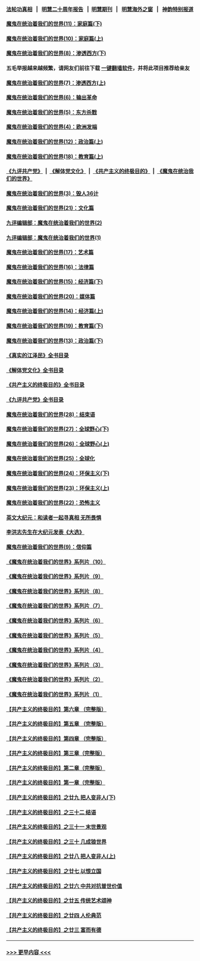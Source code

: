 #### [法轮功真相](https://github.com/gfw-breaker/truth/blob/master/README.md?t=0) &nbsp;&nbsp;|&nbsp;&nbsp; [明慧二十周年报告](https://github.com/gfw-breaker/mh-reports/blob/master/README.md?t=0) &nbsp;&nbsp;|&nbsp;&nbsp;[明慧期刊](https://github.com/gfw-breaker/mh-qikan) &nbsp;&nbsp;|&nbsp;&nbsp; [明慧海外之窗](https://github.com/gfw-breaker/mh-news/blob/master/README.md?t=0) &nbsp;&nbsp;|&nbsp;&nbsp; [神韵特别报道](https://github.com/gfw-breaker/mh-news/blob/master/shenyun.md?t=0)
#### [魔鬼在统治着我们的世界(11)：家庭篇(下)](../pages/nsc422/n10440961.md?t=01180043) 
#### [魔鬼在统治着我们的世界(10)：家庭篇(上)](../pages/nsc422/n10435448.md?t=01180043) 
#### [魔鬼在统治着我们的世界(8)：渗透西方(下)](../pages/nsc422/n10429603.md?t=01180043) 
#### 五毛举报越来越频繁，请网友们前往下载 [一键翻墙软件](https://github.com/gfw-breaker/ssr-accounts)，并将此项目推荐给亲友
#### [魔鬼在统治着我们的世界(7)：渗透西方(上)](../pages/nsc422/n10426013.md?t=01180043) 
#### [魔鬼在统治着我们的世界(6)：输出革命](../pages/nsc422/n10421536.md?t=01180043) 
#### [魔鬼在统治着我们的世界(5)：东方杀戮](../pages/nsc422/n10417707.md?t=01180043) 
#### [魔鬼在统治着我们的世界(4)：欧洲发端](../pages/nsc422/n10414890.md?t=01180043) 
#### [魔鬼在统治着我们的世界(12)：政治篇(上)](../pages/nsc422/n10444576.md?t=01180043) 
#### [魔鬼在统治着我们的世界(18)：教育篇(上)](../pages/nsc422/n10526970.md?t=01180043) 
#### [《九评共产党》](https://github.com/begood0513/9ping.md/blob/master/README.md) &nbsp;|&nbsp; [《解体党文化》](../../../../jtdwh.md/blob/master/README.md)  &nbsp;|&nbsp; [《共产主义的终极目的》](../../../../gczydzjmd.md/blob/master/README.md) &nbsp;|&nbsp; [《魔鬼在统治我们的世界》](../../../../mgztzwmdsj.md/blob/master/README.md) 
#### [魔鬼在统治着我们的世界(3)：毁人36计](../pages/nsc422/n10411583.md?t=01180043) 
#### [魔鬼在统治着我们的世界(21)：文化篇](../pages/nsc422/n10597706.md?t=01180043) 
#### [九评编辑部：魔鬼在统治着我们的世界(2)](../pages/nsc422/n10410036.md?t=01180043) 
#### [九评编辑部：魔鬼在统治着我们的世界(1)](../pages/nsc422/n10406825.md?t=01180043) 
#### [魔鬼在统治着我们的世界(17)：艺术篇](../pages/nsc422/n10499093.md?t=01180043) 
#### [魔鬼在统治着我们的世界(16)：法律篇](../pages/nsc422/n10485969.md?t=01180043) 
#### [魔鬼在统治着我们的世界(15)：经济篇(下)](../pages/nsc422/n10469975.md?t=01180043) 
#### [魔鬼在统治着我们的世界(20)：媒体篇](../pages/nsc422/n10586579.md?t=01180043) 
#### [魔鬼在统治着我们的世界(14)：经济篇(上)](../pages/nsc422/n10457370.md?t=01180043) 
#### [魔鬼在统治着我们的世界(19)：教育篇(下)](../pages/nsc422/n10564808.md?t=01180043) 
#### [魔鬼在统治着我们的世界(13)：政治篇(下)](../pages/nsc422/n10448270.md?t=01180043) 
#### [《真实的江泽民》全书目录](../pages/nsc422/n13721399.md?t=01180043) 
#### [《解体党文化》全书目录](../pages/nsc422/n13721157.md?t=01180043) 
#### [《共产主义的终极目的》全书目录](../pages/nsc422/n13721048.md?t=01180043) 
#### [《九评共产党》全书目录](../pages/nsc422/n13708085.md?t=01180043) 
#### [魔鬼在统治着我们的世界(28)：结束语](../pages/nsc422/n10936246.md?t=01180043) 
#### [魔鬼在统治着我们的世界(27)：全球野心(下)](../pages/nsc422/n10928319.md?t=01180043) 
#### [魔鬼在统治着我们的世界(26)：全球野心(上)](../pages/nsc422/n10900318.md?t=01180043) 
#### [魔鬼在统治着我们的世界(25)：全球化](../pages/nsc422/n10788205.md?t=01180043) 
#### [魔鬼在统治着我们的世界(24)：环保主义(下)](../pages/nsc422/n10695307.md?t=01180043) 
#### [魔鬼在统治着我们的世界(23)：环保主义(上)](../pages/nsc422/n10688613.md?t=01180043) 
#### [魔鬼在统治着我们的世界(22)：恐怖主义](../pages/nsc422/n10614727.md?t=01180043) 
#### [英文大纪元：和读者一起寻真相 无所畏惧](../pages/nsc422/n12542027.md?t=01180043) 
#### [李洪志先生在大纪元发表《大选》](../pages/nsc422/n12534746.md?t=01180043) 
#### [魔鬼在统治着我们的世界(9)：信仰篇](../pages/nsc422/n10432159.md?t=01180043) 
#### [《魔鬼在统治着我们的世界》系列片（10）](../pages/nsc422/n12292670.md?t=01180043) 
#### [《魔鬼在统治着我们的世界》系列片（9）](../pages/nsc422/n12290859.md?t=01180043) 
#### [《魔鬼在统治着我们的世界》系列片（8）](../pages/nsc422/n12287445.md?t=01180043) 
#### [《魔鬼在统治着我们的世界》系列片（7）](../pages/nsc422/n12283425.md?t=01180043) 
#### [《魔鬼在统治着我们的世界》系列片（6）](../pages/nsc422/n12282314.md?t=01180043) 
#### [《魔鬼在统治着我们的世界》系列片（5）](../pages/nsc422/n12281419.md?t=01180043) 
#### [《魔鬼在统治着我们的世界》系列片（4）](../pages/nsc422/n12274024.md?t=01180043) 
#### [《魔鬼在统治着我们的世界》系列片（3）](../pages/nsc422/n12271322.md?t=01180043) 
#### [《魔鬼在统治着我们的世界》系列片（2）](../pages/nsc422/n12269049.md?t=01180043) 
#### [《魔鬼在统治着我们的世界》系列片（1）](../pages/nsc422/n12267575.md?t=01180043) 
#### [【共产主义的终极目的】第六章 （完整版）](../pages/nsc422/n11428913.md?t=01180043) 
#### [【共产主义的终极目的】第五章 （完整版）](../pages/nsc422/n11428912.md?t=01180043) 
#### [【共产主义的终极目的】第四章 （完整版）](../pages/nsc422/n11428907.md?t=01180043) 
#### [【共产主义的终极目的】第三章（完整版）](../pages/nsc422/n11428848.md?t=01180043) 
#### [【共产主义的终极目的】第二章（完整版）](../pages/nsc422/n11428831.md?t=01180043) 
#### [【共产主义的终极目的】第一章（完整版）](../pages/nsc422/n11417651.md?t=01180043) 
#### [【共产主义的终极目的】之廿九 把人变非人(下)](../pages/nsc422/n11344140.md?t=01180043) 
#### [【共产主义的终极目的】之三十二 结语](../pages/nsc422/n11360535.md?t=01180043) 
#### [【共产主义的终极目的】之三十一 末世景观](../pages/nsc422/n11351129.md?t=01180043) 
#### [【共产主义的终极目的】之三十 几成狼世界](../pages/nsc422/n11348280.md?t=01180043) 
#### [【共产主义的终极目的】之廿八 把人变非人(上)](../pages/nsc422/n11340492.md?t=01180043) 
#### [【共产主义的终极目的】之廿七 以恨立国](../pages/nsc422/n11336944.md?t=01180043) 
#### [【共产主义的终极目的】之廿六 中共对抗普世价值](../pages/nsc422/n11324785.md?t=01180043) 
#### [【共产主义的终极目的】之廿五 传统艺术颂神](../pages/nsc422/n11296396.md?t=01180043) 
#### [【共产主义的终极目的】之廿四 人伦典范](../pages/nsc422/n11296397.md?t=01180043) 
#### [【共产主义的终极目的】之廿三 富而有德](../pages/nsc422/n11283598.md?t=01180043) 

----
#### [ >>> 更早内容 <<< ](../indexes/nsc422-earlier.md)
